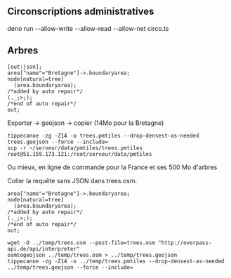 ## Circonscriptions administratives

deno run --allow-write --allow-read --allow-net circo.ts

## Arbres

```
[out:json];
area["name"="Bretagne"]->.boundaryarea;
node[natural=tree]
  (area.boundaryarea);
/*added by auto repair*/
(._;>;);
/*end of auto repair*/
out;
```

Exporter -> geojson -> copier (14Mo pour la Bretagne)

```
tippecanoe -zg -Z14 -o trees.pmtiles --drop-densest-as-needed trees.geojson --force --include=
scp -r ~/serveur/data/pmtiles/trees.pmtiles root@51.159.173.121:/root/serveur/data/pmtiles

```

Ou mieux, en ligne de commande pour la France et ses 500 Mo d'arbres

Coller la requête sans JSON dans trees.osm.

```
area["name"="Bretagne"]->.boundaryarea;
node[natural=tree]
  (area.boundaryarea);
/*added by auto repair*/
(._;>;);
/*end of auto repair*/
out;
```

```
wget -O ../temp/trees.osm --post-file=trees.osm "http://overpass-api.de/api/interpreter"
osmtogeojson ../temp/trees.osm > ../temp/trees.geojson
tippecanoe -zg -Z14 -o ../temp/trees.pmtiles --drop-densest-as-needed ../temp/trees.geojson --force --include=
```
